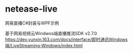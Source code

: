 # netease-live
网易直播C#封装与WPF示例

基于网易视频云Windwos端直播推流SDK v2.7.0
https://dev.yunxin.163.com/docs/interface/即时通讯Windows端/LiveStreaming-Windows/index.html

